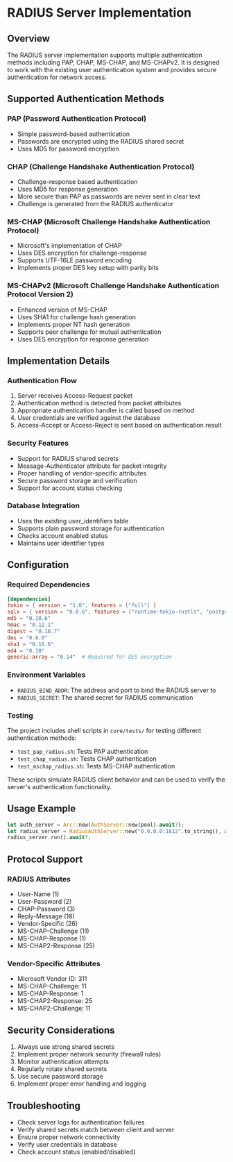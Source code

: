 # RADIUS Server Implementation

## Overview
The RADIUS server implementation supports multiple authentication methods including PAP, CHAP, MS-CHAP, and MS-CHAPv2. It is designed to work with the existing user authentication system and provides secure authentication for network access.

## Supported Authentication Methods

### PAP (Password Authentication Protocol)
- Simple password-based authentication
- Passwords are encrypted using the RADIUS shared secret
- Uses MD5 for password encryption

### CHAP (Challenge Handshake Authentication Protocol)
- Challenge-response based authentication
- Uses MD5 for response generation
- More secure than PAP as passwords are never sent in clear text
- Challenge is generated from the RADIUS authenticator

### MS-CHAP (Microsoft Challenge Handshake Authentication Protocol)
- Microsoft's implementation of CHAP
- Uses DES encryption for challenge-response
- Supports UTF-16LE password encoding
- Implements proper DES key setup with parity bits

### MS-CHAPv2 (Microsoft Challenge Handshake Authentication Protocol Version 2)
- Enhanced version of MS-CHAP
- Uses SHA1 for challenge hash generation
- Implements proper NT hash generation
- Supports peer challenge for mutual authentication
- Uses DES encryption for response generation

## Implementation Details

### Authentication Flow
1. Server receives Access-Request packet
2. Authentication method is detected from packet attributes
3. Appropriate authentication handler is called based on method
4. User credentials are verified against the database
5. Access-Accept or Access-Reject is sent based on authentication result

### Security Features
- Support for RADIUS shared secrets
- Message-Authenticator attribute for packet integrity
- Proper handling of vendor-specific attributes
- Secure password storage and verification
- Support for account status checking

### Database Integration
- Uses the existing user_identifiers table
- Supports plain password storage for authentication
- Checks account enabled status
- Maintains user identifier types

## Configuration

### Required Dependencies
```toml
[dependencies]
tokio = { version = "1.0", features = ["full"] }
sqlx = { version = "0.8.6", features = ["runtime-tokio-rustls", "postgres", "json", "chrono", "ipnetwork"] }
md5 = "0.10.6"
hmac = "0.12.1"
digest = "0.10.7"
des = "0.8.0"
sha1 = "0.10.6"
md4 = "0.10"
generic-array = "0.14"  # Required for DES encryption
```

### Environment Variables
- `RADIUS_BIND_ADDR`: The address and port to bind the RADIUS server to
- `RADIUS_SECRET`: The shared secret for RADIUS communication

### Testing
The project includes shell scripts in `core/tests/` for testing different authentication methods:

- `test_pap_radius.sh`: Tests PAP authentication
- `test_chap_radius.sh`: Tests CHAP authentication
- `test_mschap_radius.sh`: Tests MS-CHAP authentication

These scripts simulate RADIUS client behavior and can be used to verify the server's authentication functionality.

## Usage Example

```rust
let auth_server = Arc::new(AuthServer::new(pool).await?);
let radius_server = RadiusAuthServer::new("0.0.0.0:1812".to_string(), auth_server).await?;
radius_server.run().await?;
```

## Protocol Support

### RADIUS Attributes
- User-Name (1)
- User-Password (2)
- CHAP-Password (3)
- Reply-Message (18)
- Vendor-Specific (26)
- MS-CHAP-Challenge (11)
- MS-CHAP-Response (1)
- MS-CHAP2-Response (25)

### Vendor-Specific Attributes
- Microsoft Vendor ID: 311
- MS-CHAP-Challenge: 11
- MS-CHAP-Response: 1
- MS-CHAP2-Response: 25
- MS-CHAP2-Challenge: 11

## Security Considerations
1. Always use strong shared secrets
2. Implement proper network security (firewall rules)
3. Monitor authentication attempts
4. Regularly rotate shared secrets
5. Use secure password storage
6. Implement proper error handling and logging

## Troubleshooting
- Check server logs for authentication failures
- Verify shared secrets match between client and server
- Ensure proper network connectivity
- Verify user credentials in database
- Check account status (enabled/disabled) 
